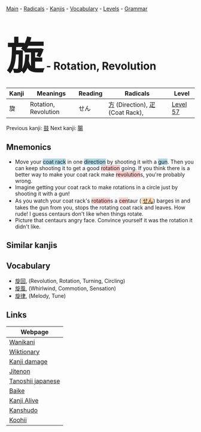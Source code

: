 <style> bigfont {font-size: 100px}</style>
[Main](../README.md) -
[Radicals](../radicals.md) -
[Kanjis](../kanjis.md) -
[Vocabulary](../vocabulary.md) -
[Levels](../levels.md) -
[Grammar](../grammar.md)
# <bigfont> 旋</bigfont> - Rotation, Revolution 

| Kanji | Meanings | Reading | Radicals | Level |
| --- | --- | --- | --- | --- |
| 旋 | Rotation, Revolution | せん | [方](../radicals/方.md) (Direction), [疋](../radicals/疋.md) (Coat Rack),  | [Level 57](../levels/wk_level57.md) |

Previous kanji: [鼓](鼓.md) Next kanji: [腸](腸.md) 

## Mnemonics
 * Move your <span style="background-color:#ADD8E6"> coat rack</span> in one <span style="background-color:#ADD8E6"> direction</span> by shooting it with a <span style="background-color:#ADD8E6"> gun</span>. Then you can keep shooting it to get a good <span style="background-color:#ffcccb"> rotation</span> going. If you think there is a better way to make your coat rack make <span style="background-color:#ffcccb"> revolution</span>s, you're probably wrong. 
* Imagine getting your coat rack to make rotations in a circle just by shooting it with a gun!
* As you watch your coat rack's <span style="background-color:#ffcccb"> rotation</span>s a <span style="background-color:#ffcccb"> cen</span>taur (<span style="background-color:#fed8b1"> [せん](https://jisho.org/search/せん)</span>) barges in and takes the gun from you, stops the rotating coat rack and leaves. How rude! I guess centaurs don't like when things rotate.
* Picture that centaurs angry face. Convince yourself it was the rotation it didn't like.


## Similar kanjis
 


## Vocabulary
 * [旋回](../vocabulary/旋.md), (Revolution, Rotation, Turning, Circling)
* [旋風](../vocabulary/旋.md), (Whirlwind, Commotion, Sensation)
* [旋律](../vocabulary/旋.md), (Melody, Tune)



## Links 

| Webpage |
| --- |
| [Wanikani          ](https://www.wanikani.com/kanji/旋) |
| [Wiktionary        ](https://en.wiktionary.org/wiki/旋) |
| [Kanji damage      ](http://www.kanjidamage.com/kanji/search?utf8=✓&q=旋) |
| [Jitenon           ](https://jitenon.com/kanji/旋) |
| [Tanoshii japanese ](https://www.tanoshiijapanese.com/dictionary/kanji.cfm?k=旋) |
| [Baike             ](https://baike.baidu.com/item/旋) |
| [Kanji Alive       ](https://app.kanjialive.com/旋) |
| [Kanshudo          ](https://www.kanshudo.com/searchmn?q=旋) |
| [Koohii            ](https://kanji.koohii.com/study/kanji/旋) |
